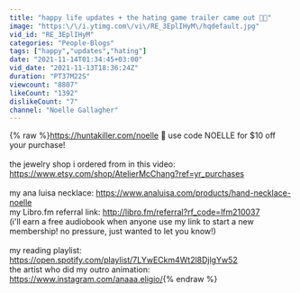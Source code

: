 ```yaml
---
title: "happy life updates + the hating game trailer came out 🤪🍓"
image: "https:\/\/i.ytimg.com\/vi\/RE_3EplIHyM\/hqdefault.jpg"
vid_id: "RE_3EplIHyM"
categories: "People-Blogs"
tags: ["happy","updates","hating"]
date: "2021-11-14T01:34:45+03:00"
vid_date: "2021-11-13T18:36:24Z"
duration: "PT37M22S"
viewcount: "8807"
likeCount: "1392"
dislikeCount: "7"
channel: "Noelle Gallagher"
---
```

{% raw %}<a rel="nofollow" target="blank" href="https://huntakiller.com/noelle">https://huntakiller.com/noelle</a> 🔪 use code NOELLE for $10 off your purchase!<br /><br />the jewelry shop i ordered from in this video: <a rel="nofollow" target="blank" href="https://www.etsy.com/shop/AtelierMcChang?ref=yr_purchases">https://www.etsy.com/shop/AtelierMcChang?ref=yr_purchases</a><br /><br />my ana luisa necklace: <a rel="nofollow" target="blank" href="https://www.analuisa.com/products/hand-necklace-noelle">https://www.analuisa.com/products/hand-necklace-noelle</a><br />my Libro.fm referral link: <a rel="nofollow" target="blank" href="http://libro.fm/referral?rf_code=lfm210037">http://libro.fm/referral?rf_code=lfm210037</a><br />(i'll earn a free audiobook when anyone use my link to start a new membership! no pressure, just wanted to let you know!)<br /><br />my reading playlist: <a rel="nofollow" target="blank" href="https://open.spotify.com/playlist/7LYwECkm4Wt2l8DjlgYw52">https://open.spotify.com/playlist/7LYwECkm4Wt2l8DjlgYw52</a><br />the artist who did my outro animation: <a rel="nofollow" target="blank" href="https://www.instagram.com/anaaa.eligio/">https://www.instagram.com/anaaa.eligio/</a>{% endraw %}
